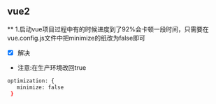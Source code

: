 ## vue2
** 1.启动vue项目过程中有的时候进度到了92%会卡顿一段时间，只需要在vue.config.js文件中把minimize的纸改为false即可
- [x] 解决
- 注意:在生产环境改回true
```bash
optimization: {
   minimize: false
 }
```
